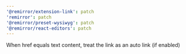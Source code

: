 ```yaml
---
'@remirror/extension-link': patch
'remirror': patch
'@remirror/preset-wysiwyg': patch
'@remirror/react-editors': patch
---
```


When href equals text content, treat the link as an auto link (if enabled)
